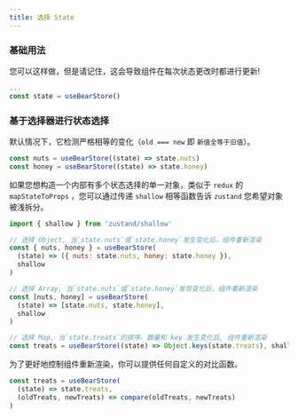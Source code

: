 ```yaml
---
title: 选择 State
---
```


### 基础用法
您可以这样做，但是请记住，这会导致组件在每次状态更改时都进行更新!
```js
...
const state = useBearStore()
```

### 基于选择器进行状态选择
默认情况下，它检测严格相等的变化（`old === new` 即 `新值全等于旧值`）。
```js
const nuts = useBearStore((state) => state.nuts)
const honey = useBearStore((state) => state.honey)
```
如果您想构造一个内部有多个状态选择的单一对象，类似于 `redux` 的 `mapStateToProps` ，您可以通过传递 `shallow` 相等函数告诉 `zustand` 您希望对象被浅拆分。
```js
import { shallow } from 'zustand/shallow'

// 选择 Object, 当`state.nuts`或`state.honey`发生变化后，组件重新渲染
const { nuts, honey } = useBearStore(
  (state) => ({ nuts: state.nuts, honey: state.honey }),
  shallow
)

// 选择 Array, 当`state.nuts`或`state.honey`发现变化后，组件重新渲染
const [nuts, honey] = useBearStore(
  (state) => [state.nuts, state.honey],
  shallow
)

// 选择 Map, 当`state.treats`的排序、数量和 key 发生变化后, 组件重新渲染
const treats = useBearStore((state) => Object.keys(state.treats), shallow)
```
为了更好地控制组件重新渲染，你可以提供任何自定义的对比函数。
```js
const treats = useBearStore(
  (state) => state.treats,
  (oldTreats, newTreats) => compare(oldTreats, newTreats)
)
```